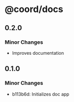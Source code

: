# @coord/docs

## 0.2.0

### Minor Changes

- Improves documentation

## 0.1.0

### Minor Changes

- b113b6d: Initializes doc app
